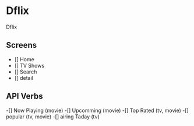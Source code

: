 # Dflix

Dflix

## Screens

- [] Home
- [] TV Shows
- [] Search
- [] detail

## API Verbs

-[] Now Playing (movie)
-[] Upcomming (movie)
-[] Top Rated (tv, movie)
-[] popular (tv, movie)
-[] airing Taday (tv)

